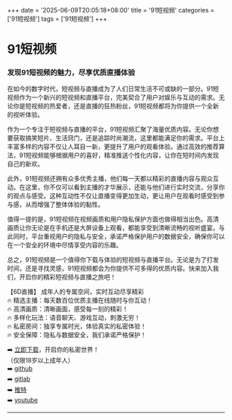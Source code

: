 +++
date = '2025-06-09T20:05:18+08:00'
title = '91短视频'
categories = ['91短视频']
tags = ['91短视频']
+++

# 91短视频

### 发现91短视频的魅力，尽享优质直播体验

在如今的数字时代，短视频与直播成为了人们日常生活不可或缺的一部分。91短视频作为一个新兴的短视频和直播平台，完美契合了用户对娱乐与互动的需求。无论你是短视频的热爱者，还是直播的狂热粉丝，91短视频都将为你提供一个全新的视听体验。

作为一个专注于短视频与直播的平台，91短视频汇聚了海量优质内容。无论你想要获取搞笑短片、生活窍门，还是追踪时尚潮流，这里都能满足你的需求。平台上丰富多样的内容不仅让人耳目一新，更提升了用户的观看体验。通过高效的推荐算法，91短视频能够根据用户的喜好，精准推送个性化内容，让你在短时间内发现自己的新欢。

此外，91短视频还拥有众多优秀主播，他们每一天都以精彩的直播内容与观众互动。在这里，你不仅可以看到主播的才华展示，还能与他们进行实时交流，分享你的观点与感受。这种互动性不仅让直播变得更加生动，更让用户在观看时感受到参与感，从而增强了整体体验的黏性。

值得一提的是，91短视频在视频画质和用户隐私保护方面也做得相当出色。高清画质让你无论是在手机还是大屏设备上观看，都能享受到清晰流畅的视听盛宴。与此同时，平台重视用户的隐私与安全，承诺严格保护用户的数据安全，确保你可以在一个安全的环境中尽情享受内容的乐趣。

总之，91短视频是一个值得你下载与体验的短视频与直播平台。无论是为了打发时间，还是寻找灵感，91短视频都会为你提供不可多得的优质内容。快来加入我们，开启你的精彩短视频与直播之旅吧！

【6D直播】
成年人的专属空间，实时互动尽享精彩  
🔥 精选主播：每天数百位优质主播在线随时与你互动！  
🔥 高清画质：清晰画面，感受每一刻的精彩！  
🔥 多样化玩法：语音聊天、游戏互动，刺激无穷！  
🔥 私密房间：独享专属时光，体验真实的私密体验！  
🔥 安全保障：隐私与数据安全，我们承诺严格保护！  

➡️ [立即下载](https://down123.s3.ap-east-1.amazonaws.com/down/down.html?channelCode=blog)，开启你的私密世界！  
（仅限18岁以上成年人）  
➡️ [github](https://aldult-live.github.io/)  
➡️ [gitlab](https://seo-09598d.gitlab.io/)  
➡️ [推特](https://x.com/wegame33)  
➡️ [youtube](https://www.youtube.com/@6Dlive)  

---
